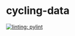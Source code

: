 # cycling-data

[![linting: pylint](https://img.shields.io/badge/linting-pylint-yellowgreen)](https://github.com/pylint-dev/pylint)